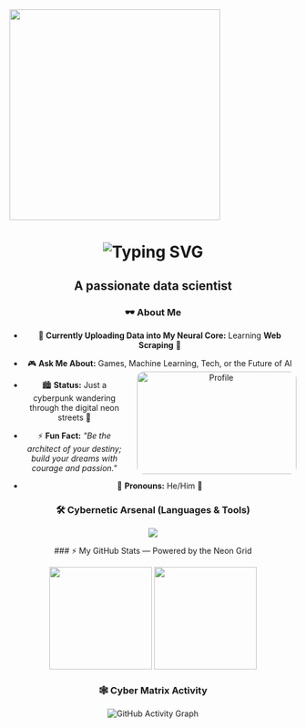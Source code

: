 
<img src="https://github.com/shivankit07/shivankit07/assets/136995394/fd642473-b4fa-446f-9782-f57de65a0b67" height="370">


<div style="text-align: center;">
<h1 align="center">
  <h1 align="center">
 <h1 align="center">
  <img src="https://readme-typing-svg.herokuapp.com?font=Orbitron&size=32&duration=3000&pause=1000&color=00F0FF&center=true&vCenter=true&width=700&lines=%F0%9F%91%BE+Hola+%F0%9F%91%BB%2C+I'm+Shivankit!;⚡+Exploring+the+Tech+Matrix;🥷+Computer+Science+Engineer;🚀+Web+Designing+%7C+AI+%7C+Data+Analysis;🎮+Tech+%26+Gaming+Enthusiast" alt="Typing SVG" />
</h1>




<h2 align="center">A passionate data scientist</h2>

### 🕶 About Me
- 🌱 **Currently Uploading Data into My Neural Core:** Learning **Web Scraping** 🤖  
- 🎮 **Ask Me About:** Games, Machine Learning, Tech, or the Future of AI
  <img src="https://github.com/shivankit07/shivankit07/assets/136995394/92dab9a0-a9a0-4490-9477-257c4f361a03" alt="Profile" align="right" width="280" height="180" style="border-radius:12px; margin-left:20px;"/>

- 🏙 **Status:** Just a cyberpunk wandering through the digital neon streets 🌌  
- ⚡ **Fun Fact:** *"Be the architect of your destiny; build your dreams with courage and passion."*  
- 👤 **Pronouns:** He/Him 🤩  




 


### 🛠️ Cybernetic Arsenal (Languages & Tools)
<p align="center">
  <img src="https://skillicons.dev/icons?i=html,css,js,python,react,mysql,wordpress,git,github,vscode&theme=dark" />
  
</p>
### ⚡ My GitHub Stats — Powered by the Neon Grid  
<p align="center">
  <img src="https://github-readme-stats.vercel.app/api?username=shivankit07&show_icons=true&theme=radical&hide_border=true&title_color=00F0FF&icon_color=00F0FF&text_color=FFFFFF&bg_color=0d1117" height="180px"/>
  <img src="https://github-readme-streak-stats.herokuapp.com/?user=shivankit07&theme=radical&hide_border=true&stroke=00F0FF&ring=00F0FF&fire=00F0FF&currStreakLabel=00F0FF" height="180px"/>
</p>

### 🕸️ Cyber Matrix Activity  
<p align="center">
  <img src="https://github-readme-activity-graph.vercel.app/graph?username=shivankit07&bg_color=0d1117&color=00F0FF&line=00F0FF&point=00FFFF&area=true&hide_border=true" alt="GitHub Activity Graph" />
</p>
